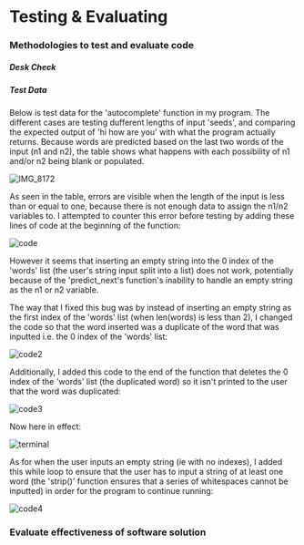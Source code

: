 # Testing & Evaluating
### Methodologies to test and evaluate code
##### Desk Check

##### Test Data
Below is test data for the 'autocomplete' function in my program. The different cases are testing dufferent lengths of input 'seeds', and comparing the expected output of 'hi how are you' with what the program actually returns. Because words are predicted based on the last two words of the input (n1 and n2), the table shows what happens with each possibility of n1 and/or n2 being blank or populated. 

![IMG_8172](https://github.com/user-attachments/assets/58756784-babd-4e06-a1cf-ad9f8ea0af7e)

As seen in the table, errors are visible when the length of the input is less than or equal to one, because there is not enough data to assign the n1/n2 variables to. I attempted to counter this error before testing by adding these lines of code at the beginning of the function:

![code](https://github.com/user-attachments/assets/2e714d14-912e-4551-8894-e75ad7bd02c0)

However it seems that inserting an empty string into the 0 index of the 'words' list (the user's string input split into a list) does not work, potentially because of the 'predict_next's function's inability to handle an empty string as the n1 or n2 variable.

The way that I fixed this bug was by instead of inserting an empty string as the first index of the 'words' list (when len(words) is less than 2), I changed the code so that the word inserted was a duplicate of the word that was inputted i.e. the 0 index of the 'words' list:

![code2](https://github.com/user-attachments/assets/1e0f7ab3-f2a9-4925-8534-1a4fb3bd0ce3)

Additionally, I added this code to the end of the function that deletes the 0 index of the 'words' list (the duplicated word) so it isn't printed to the user that the word was duplicated:

![code3](https://github.com/user-attachments/assets/78fbbd45-3b4d-444f-9103-c88eb0994534)

Now here in effect:

![terminal](https://github.com/user-attachments/assets/04ed7f7b-b544-460e-82c9-af2705555139)

As for when the user inputs an empty string (ie with no indexes), I added this while loop to ensure that the user has to input a string of at least one word (the 'strip()' function ensures that a series of whitespaces cannot be inputted) in order for the program to continue running:

![code4](https://github.com/user-attachments/assets/254f1d7a-71c0-44be-8304-a55ff083d872)


### Evaluate effectiveness of software solution
